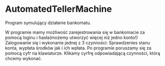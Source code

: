 # AutomatedTellerMachine
Program symulujący działanie bankomatu.

W programie mamy możliwość zarejestrowania się w bankomacie za pomocą loginu i hasła(możemy utworzyć więcej niż jedno konto!)
Zalogowanie się i wykonanie jednej z 3 czynności: Sprawdzenies stanu konta, wypłata środków jak i ich wpłata.
Po programie poruszamy się za pomocą cyfr na klawiaturze. Klikamy cyrfrę odpowiadającą czynności, którą chcemy wykonać.
